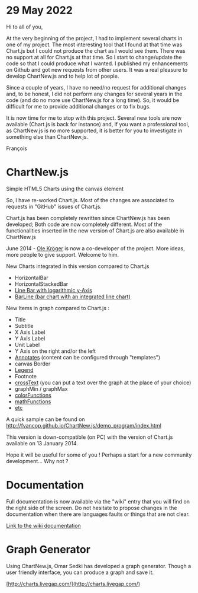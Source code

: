 29 May 2022
===========
Hi to all of you,

At the very beginning of the project, I had to implement several charts in one of my project. The most interesting tool that I found at that time was Chart.js but I could not produce the chart as I would see them. There was no support at all for Chart.js at that time. So I start to change/update the code so that I could produce what I wanted. I published my enhancements on Github and got new requests from other users. It was a real pleasure to develop ChartNew.js and to help lot of poeple. 

Since a couple of years, I have no need/no request for additional changes and, to be honest, I did not perform any changes for several years in the code (and do no more use ChartNew.js for a long time). So, it would be difficult for me to provide additional changes or to fix bugs.  

It is now time for me to stop with this project. Several new tools are now available (Chart.js is back for instance) and, if you want a professional tool, as ChartNew.js is no more supported, it is better for you to investigate in something else than ChartNew.js.

François



ChartNew.js
===========


Simple HTML5 Charts using the canvas element





So, I have re-worked Chart.js. Most of the changes are associated to requests in "GitHub" issues of Chart.js.

Chart.js has been completely rewritten since ChartNew.js has been developed; Both code are now completely different. Most of the functionalities inserted in the new version of Chart.js are also available in ChartNew.js

June 2014 - [Ole Kröger](http://github.com/Wikunia) is now a co-developer of the project. More ideas, more people to give support. Welcome to him. 



New Charts integrated in this version compared to Chart.js

* HorizontalBar
* HorizontalStackedBar
* [Line,Bar with logarithmic y-Axis](../../wiki/100_110_Scale)
* [BarLine (bar chart with an integrated line chart)](../../wiki/070_020_Bar#barline)
	

New Items in graph compared to Chart.js :

* Title
* Subtitle
* X Axis Label
* Y Axis Label
* Unit Label
* Y Axis on the right and/or the left
* [Annotates](../../wiki/100_020_Annotations) (content can be configured through "templates")
* canvas Border
* [Legend](../../wiki/100_090_Legend)
* Footnote
* [crossText](../../wiki/100_040_CrossText) (you can put a text over the graph at the place of your choice)
* graphMin / graphMax
* [colorFunctions](../../wiki/130_color_functions)
* [mathFunctions](../../wiki/170_Math_functions)
* [etc](https://github.com/FVANCOP/ChartNew.js/wiki)
    

A quick sample can be found on http://fvancop.github.io/ChartNew.js/demo_program/index.html


This version is down-compatible (on PC) with the version of Chart.js available on 13 January 2014.

Hope it will be useful for some of you ! Perhaps a start for a new community development... Why not ?

# Documentation

Full documentation is now available via the "wiki" entry that you will find on the right side of the screen. Do not hesitate to propose changes in the documentation when there are languages faults or things that are not clear.


[Link to the wiki documentation](https://github.com/FVANCOP/ChartNew.js/wiki)


# Graph Generator

Using ChartNew.js, Omar Sedki has developed a graph generator. Though a user friendly interface, you can produce a graph and save it.


[http://charts.livegap.com/](http://charts.livegap.com/)

